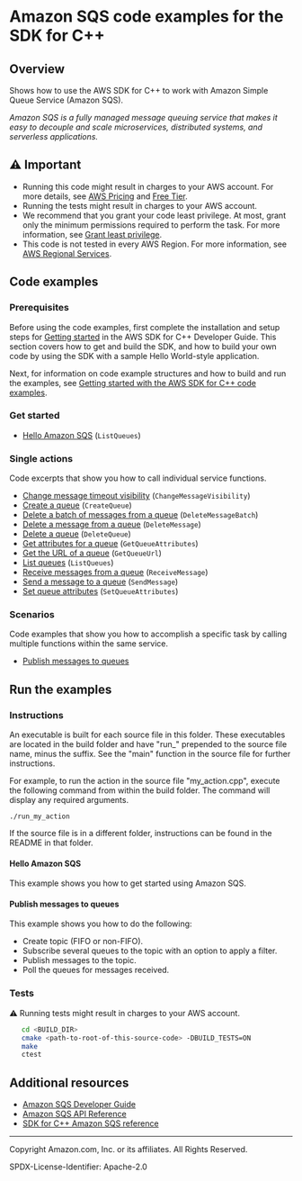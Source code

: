 # Amazon SQS code examples for the SDK for C++

## Overview

Shows how to use the AWS SDK for C++ to work with Amazon Simple Queue Service (Amazon SQS).

<!--custom.overview.start-->
<!--custom.overview.end-->

_Amazon SQS is a fully managed message queuing service that makes it easy to decouple and scale microservices, distributed systems, and serverless applications._

## ⚠ Important

* Running this code might result in charges to your AWS account. For more details, see [AWS Pricing](https://aws.amazon.com/pricing/) and [Free Tier](https://aws.amazon.com/free/).
* Running the tests might result in charges to your AWS account.
* We recommend that you grant your code least privilege. At most, grant only the minimum permissions required to perform the task. For more information, see [Grant least privilege](https://docs.aws.amazon.com/IAM/latest/UserGuide/best-practices.html#grant-least-privilege).
* This code is not tested in every AWS Region. For more information, see [AWS Regional Services](https://aws.amazon.com/about-aws/global-infrastructure/regional-product-services).

<!--custom.important.start-->
<!--custom.important.end-->

## Code examples

### Prerequisites



Before using the code examples, first complete the installation and setup steps
for [Getting started](https://docs.aws.amazon.com/sdk-for-cpp/v1/developer-guide/getting-started.html) in the AWS SDK for
C++ Developer Guide.
This section covers how to get and build the SDK, and how to build your own code by using the SDK with a
sample Hello World-style application.

Next, for information on code example structures and how to build and run the examples, see [Getting started with the AWS SDK for C++ code examples](https://docs.aws.amazon.com/sdk-for-cpp/v1/developer-guide/getting-started-code-examples.html).


<!--custom.prerequisites.start-->
<!--custom.prerequisites.end-->

### Get started

- [Hello Amazon SQS](hello_sqs/CMakeLists.txt#L4) (`ListQueues`)


### Single actions

Code excerpts that show you how to call individual service functions.

- [Change message timeout visibility](change_message_visibility.cpp#L24) (`ChangeMessageVisibility`)
- [Create a queue](create_queue.cpp#L23) (`CreateQueue`)
- [Delete a batch of messages from a queue](../cross-service/topics_and_queues/messaging_with_topics_and_queues.cpp#L644) (`DeleteMessageBatch`)
- [Delete a message from a queue](delete_message.cpp#L23) (`DeleteMessage`)
- [Delete a queue](delete_queue.cpp#L24) (`DeleteQueue`)
- [Get attributes for a queue](../cross-service/topics_and_queues/messaging_with_topics_and_queues.cpp#L380) (`GetQueueAttributes`)
- [Get the URL of a queue](get_queue_url.cpp#L23) (`GetQueueUrl`)
- [List queues](list_queues.cpp#L23) (`ListQueues`)
- [Receive messages from a queue](receive_message.cpp#L23) (`ReceiveMessage`)
- [Send a message to a queue](send_message.cpp#L23) (`SendMessage`)
- [Set queue attributes](set_queue_attributes.cpp#L21) (`SetQueueAttributes`)

### Scenarios

Code examples that show you how to accomplish a specific task by calling multiple
functions within the same service.

- [Publish messages to queues](../cross-service/topics_and_queues/messaging_with_topics_and_queues.cpp)


<!--custom.examples.start-->
<!--custom.examples.end-->

## Run the examples

### Instructions

An executable is built for each source file in this folder. These executables are located in the build folder and have
"run_" prepended to the source file name, minus the suffix. See the "main" function in the source file for further instructions.

For example, to run the action in the source file "my_action.cpp", execute the following command from within the build folder. The command
will display any required arguments.

```
./run_my_action
```

If the source file is in a different folder, instructions can be found in the README in that
folder.

<!--custom.instructions.start-->
<!--custom.instructions.end-->

#### Hello Amazon SQS

This example shows you how to get started using Amazon SQS.



#### Publish messages to queues

This example shows you how to do the following:

- Create topic (FIFO or non-FIFO).
- Subscribe several queues to the topic with an option to apply a filter.
- Publish messages to the topic.
- Poll the queues for messages received.

<!--custom.scenario_prereqs.sqs_Scenario_TopicsAndQueues.start-->
<!--custom.scenario_prereqs.sqs_Scenario_TopicsAndQueues.end-->


<!--custom.scenarios.sqs_Scenario_TopicsAndQueues.start-->
<!--custom.scenarios.sqs_Scenario_TopicsAndQueues.end-->

### Tests

⚠ Running tests might result in charges to your AWS account.



```sh
   cd <BUILD_DIR>
   cmake <path-to-root-of-this-source-code> -DBUILD_TESTS=ON
   make
   ctest
```


<!--custom.tests.start-->
<!--custom.tests.end-->

## Additional resources

- [Amazon SQS Developer Guide](https://docs.aws.amazon.com/AWSSimpleQueueService/latest/SQSDeveloperGuide/welcome.html)
- [Amazon SQS API Reference](https://docs.aws.amazon.com/AWSSimpleQueueService/latest/APIReference/Welcome.html)
- [SDK for C++ Amazon SQS reference](https://sdk.amazonaws.com/cpp/api/LATEST/aws-cpp-sdk-sqs/html/annotated.html)

<!--custom.resources.start-->
<!--custom.resources.end-->

---

Copyright Amazon.com, Inc. or its affiliates. All Rights Reserved.

SPDX-License-Identifier: Apache-2.0